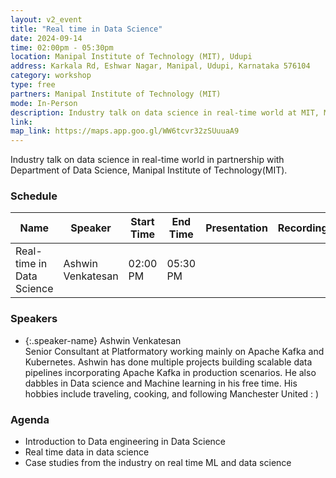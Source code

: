 ```yaml
---
layout: v2_event
title: "Real time in Data Science"
date: 2024-09-14
time: 02:00pm - 05:30pm
location: Manipal Institute of Technology (MIT), Udupi
address: Karkala Rd, Eshwar Nagar, Manipal, Udupi, Karnataka 576104
category: workshop
type: free
partners: Manipal Institute of Technology (MIT)
mode: In-Person
description: Industry talk on data science in real-time world at MIT, Manipal
link: 
map_link: https://maps.app.goo.gl/WW6tcvr32zSUuuaA9
---
```


<div class="about">
Industry talk on data science in real-time world in partnership with Department of Data Science, Manipal Institute of Technology(MIT).
</div>

### Schedule

| Name                      | Speaker           | Start Time | End Time  | Presentation | Recording |
| ------------------------- | ------------------| ---------- | --------- | ------------ | --------- |
| Real-time in Data Science | Ashwin Venkatesan | 02:00 PM   | 05:30 PM  |              |           |


### Speakers

- {:.speaker-name} Ashwin Venkatesan <br> <span class="speaker-description"> Senior Consultant at Platformatory working mainly on Apache Kafka and Kubernetes. Ashwin has done multiple projects building scalable data pipelines incorporating Apache Kafka in production scenarios. He also dabbles in Data science and Machine learning in his free time. His hobbies include traveling, cooking, and following Manchester United : )</span>

### Agenda

- Introduction to Data engineering in Data Science
- Real time data in data science
- Case studies from the industry on real time ML and data science
